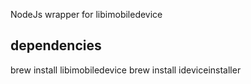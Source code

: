 NodeJs wrapper for libimobiledevice

## dependencies

brew install libimobiledevice
brew install ideviceinstaller
